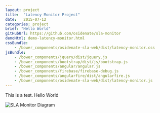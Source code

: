 ```yaml
---
layout: project
title:  "Latency Monitor Project"
date:   2015-07-12
categories: project
brief: "Hello World"
gitHubUrl: https://github.com/osidenate/sla-monitor
demoHtml: demo-latency-monitor.html
cssBundle:
    - /bower_components/osidenate-sla-web/dist/latency-monitor.css
jsBundle:
    - /bower_components/jquery/dist/jquery.js
    - /bower_components/bootstrap/dist/js/bootstrap.js
    - /bower_components/angular/angular.js
    - /bower_components/firebase/firebase-debug.js
    - /bower_components/angularfire/dist/angularfire.js
    - /bower_components/osidenate-sla-web/dist/latency-monitor.js
---
```


This is a test. Hello World

![SLA Monitor Diagram](http://websocks.net/img/sla-monitor-diagram.png)
